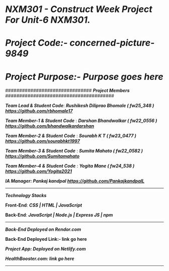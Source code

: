 
# ***NXM301 - Construct Week Project For Unit-6 NXM301.***

# ***Project Code:-  concerned-picture-9849***

# ***Project Purpose:-  Purpose goes here***

############################### ***Project Members*** #######################################

***Team Lead & Student Code***: ***Rushikesh Diliprao Bhomale ( fw25_348 ) https://github.com/rbhomale17***

***Team Member-1 & Student Code*** : ***Darshan Bhandwalkar ( fw22_0556 ) https://github.com/bhandwalkardarshan***

***Team Member-2 & Student Code*** : ***Sourabh K T ( fw23_0477 ) https://github.com/sourabhkt1997***

***Team Member-3 & Student Code*** : ***Sumita Mahato ( fw22_0582 ) https://github.com/Sumitamahato***

***Team Member-4 & Student Code*** : ***Yogita Mane ( fw24_538 ) https://github.com/Yogita2021***

***IA Manager: Pankaj kandpal https://github.com/PankajkandpalL***

***

***Technology Stacks***

**Front-End**: ***CSS | HTML | JavaScript***

**Back-End**: ***JavaScript | Node.js | Express JS | npm***

***

***Back-End Deployed on Rendor.com***

**Back-End Deployed Link:- link go here**

***Project App: Deployed on Netlify.com***

***HealthBooster.com: link go here***

***